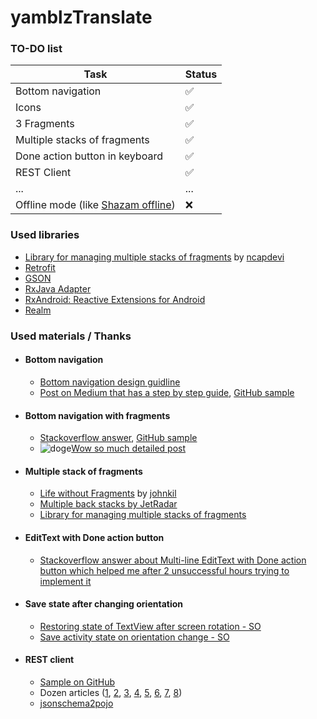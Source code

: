# yamblzTranslate
### TO-DO list
Task              | Status
------------------|-------------------
Bottom navigation | :white_check_mark:
Icons | :white_check_mark:
3 Fragments | :white_check_mark:
Multiple stacks of fragments | :white_check_mark:
Done action button in keyboard | :white_check_mark:
REST Client | :white_check_mark:
... | ...
Offline mode (like [Shazam offline](https://support.shazam.com/hc/en-us/articles/204457948-Offline-Shazaming-iPhone-)) | :x:

### Used libraries
* [Library for managing multiple stacks of fragments](https://github.com/ncapdevi/FragNav) by [ncapdevi](https://github.com/ncapdevi)
* [Retrofit](http://square.github.io/retrofit/)
* [GSON](https://github.com/square/retrofit/tree/master/retrofit-converters/gson)
* [RxJava Adapter](https://github.com/square/retrofit/tree/master/retrofit-adapters/rxjava)
* [RxAndroid: Reactive Extensions for Android](https://github.com/ReactiveX/RxAndroid/tree/1.x)
* [Realm](https://github.com/realm/realm-java)

### Used materials / Thanks
* #### Bottom navigation
  * [Bottom navigation design guidline](https://material.io/guidelines/components/bottom-navigation.html#)
  * [Post on Medium that has a step by step guide](https://medium.com/@hitherejoe/exploring-the-android-design-support-library-bottom-navigation-drawer-548de699e8e0),
  [GitHub sample](https://github.com/hitherejoe/BottomNavigationViewSample)
* #### Bottom navigation with fragments
  * [Stackoverflow answer](http://stackoverflow.com/a/40767419), [GitHub sample](https://github.com/1priyank1/BottomNavigation-Demo)
  * ![doge](https://cloud.githubusercontent.com/assets/296796/3511506/4042665c-06b0-11e4-953c-4f14c11f81ec.png)[Wow so much detailed post](https://appsandbiscuits.com/bottom-navigation-android-11-5c5a2d758681)
* #### Multiple stack of fragments
  * [Life without Fragments](https://speakerdeck.com/johnkil/life-without-fragments) by [johnkil](https://github.com/johnkil)
  * [Multiple back stacks by JetRadar](https://github.com/JetradarMobile/android-multibackstack)
  * [Library for managing multiple stacks of fragments](https://github.com/ncapdevi/FragNav)
* #### EditText with Done action button
  * [Stackoverflow answer about Multi-line EditText with Done action button which helped me after 2 unsuccessful hours trying to implement it](http://stackoverflow.com/a/41022589)
* #### Save state after changing orientation 
  * [Restoring state of TextView after screen rotation - SO](http://stackoverflow.com/a/6097177)
  * [Save activity state on orientation change - SO](http://stackoverflow.com/a/32283912)
* #### REST client
  * [Sample on GitHub](https://github.com/ivacf/archi/tree/master/app-mvp)
  * Dozen articles ([1](https://habrahabr.ru/post/314028/), [2](https://habrahabr.ru/company/e-Legion/blog/265405/), [3](http://java-help.ru/retrofit-library/), [4](http://java-help.ru/retrofit-2-review/), [5](http://www.vogella.com/tutorials/Retrofit/article.html), [6](https://tuhub.ru/mobile/ispolzovanie-retrofit-v-vashem-android-prilozhenii/), [7](https://realm.io/news/droidcon-jake-wharton-simple-http-retrofit-2/), [8](https://www.captechconsulting.com/blogs/a-mvp-approach-to-lifecycle-safe-requests-with-retrofit-20-and-rxjava))
  * [jsonschema2pojo](http://www.jsonschema2pojo.org/)
